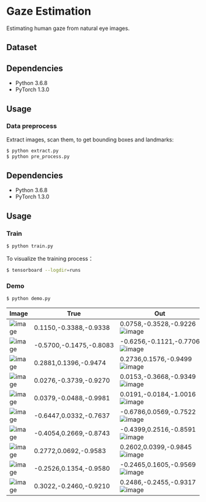 # Gaze Estimation

Estimating human gaze from natural eye images.

## Dataset



## Dependencies
- Python 3.6.8
- PyTorch 1.3.0

## Usage

### Data preprocess
Extract images, scan them, to get bounding boxes and landmarks:
```bash
$ python extract.py
$ python pre_process.py
```

## Dependencies
- Python 3.6.8
- PyTorch 1.3.0

## Usage


### Train
```bash
$ python train.py
```

To visualize the training process：
```bash
$ tensorboard --logdir=runs
```

### Demo
```bash
$ python demo.py
```


Image | True | Out | Plot |
|---|---|---|---|
|![image](https://github.com/foamliu/Gaze-Estimation/raw/master/images/0_raw.jpg)|0.1150,-0.3388,-0.9338|0.0758,-0.3528,-0.9226![image](https://github.com/foamliu/Gaze-Estimation/raw/master/images/0_angle.jpg)|
|![image](https://github.com/foamliu/Gaze-Estimation/raw/master/images/1_raw.jpg)|-0.5700,-0.1475,-0.8083|-0.6256,-0.1121,-0.7706![image](https://github.com/foamliu/Gaze-Estimation/raw/master/images/1_angle.jpg)|
|![image](https://github.com/foamliu/Gaze-Estimation/raw/master/images/2_raw.jpg)|0.2881,0.1396,-0.9474|0.2736,0.1576,-0.9499![image](https://github.com/foamliu/Gaze-Estimation/raw/master/images/2_angle.jpg)|
|![image](https://github.com/foamliu/Gaze-Estimation/raw/master/images/3_raw.jpg)|0.0276,-0.3739,-0.9270|0.0153,-0.3668,-0.9349![image](https://github.com/foamliu/Gaze-Estimation/raw/master/images/3_angle.jpg)|
|![image](https://github.com/foamliu/Gaze-Estimation/raw/master/images/4_raw.jpg)|0.0379,-0.0488,-0.9981|0.0191,-0.0184,-1.0016![image](https://github.com/foamliu/Gaze-Estimation/raw/master/images/4_angle.jpg)|
|![image](https://github.com/foamliu/Gaze-Estimation/raw/master/images/5_raw.jpg)|-0.6447,0.0332,-0.7637|-0.6786,0.0569,-0.7522![image](https://github.com/foamliu/Gaze-Estimation/raw/master/images/5_angle.jpg)|
|![image](https://github.com/foamliu/Gaze-Estimation/raw/master/images/6_raw.jpg)|-0.4054,0.2669,-0.8743|-0.4399,0.2516,-0.8591![image](https://github.com/foamliu/Gaze-Estimation/raw/master/images/6_angle.jpg)|
|![image](https://github.com/foamliu/Gaze-Estimation/raw/master/images/7_raw.jpg)|0.2772,0.0692,-0.9583|0.2602,0.0399,-0.9845![image](https://github.com/foamliu/Gaze-Estimation/raw/master/images/7_angle.jpg)|
|![image](https://github.com/foamliu/Gaze-Estimation/raw/master/images/8_raw.jpg)|-0.2526,0.1354,-0.9580|-0.2465,0.1605,-0.9569![image](https://github.com/foamliu/Gaze-Estimation/raw/master/images/8_angle.jpg)|
|![image](https://github.com/foamliu/Gaze-Estimation/raw/master/images/9_raw.jpg)|0.3022,-0.2460,-0.9210|0.2486,-0.2455,-0.9317![image](https://github.com/foamliu/Gaze-Estimation/raw/master/images/9_angle.jpg)|